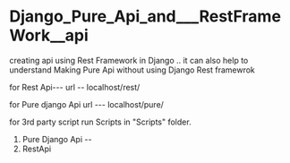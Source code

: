 # Django_Pure_Api_and___RestFrameWork__api
creating api using Rest Framework in Django ..
it can also help to understand Making Pure Api without using Django Rest framewrok


for Rest Api---
url -- localhost/rest/<method>
  
for Pure django Api
url --- localhost/pure/<method>
 
for 3rd party script
run Scripts in "Scripts" folder.
1) Pure Django Api --
2) RestApi
